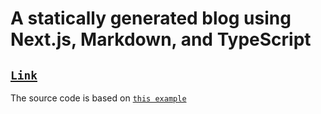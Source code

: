 # A statically generated blog using Next.js, Markdown, and TypeScript

## [`Link`](https://blog-m4nd4r1n.vercel.app/)

The source code is based on [`this example`](https://github.com/vercel/next.js/tree/canary/examples/blog-starter-typescript)
